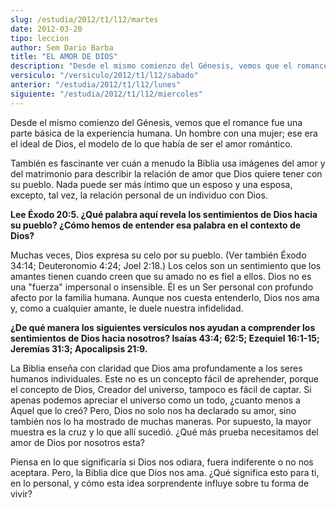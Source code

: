 ```yaml
---
slug: /estudia/2012/t1/l12/martes
date: 2012-03-20
tipo: leccion
author: Sem Dario Barba
title: "EL AMOR DE DIOS"
description: "Desde el mismo comienzo del Génesis, vemos que el romance fue una parte básica  de la experiencia humana. Un hombre con una mujer; ese era el ideal de Dios, el  modelo de lo que había de ser el amor romántico."
versiculo: "/versiculo/2012/t1/l12/sabado"
anterior: "/estudia/2012/t1/l12/lunes"
siguiente: "/estudia/2012/t1/l12/miercoles"
---
```


Desde el mismo comienzo del Génesis, vemos que el romance fue una parte básica de la experiencia humana. Un hombre con una mujer; ese era el ideal de Dios, el modelo de lo que había de ser el amor romántico.

También es fascinante ver cuán a menudo la Biblia usa imágenes del amor y del matrimonio para describir la relación de amor que Dios quiere tener con su pueblo. Nada puede ser más íntimo que un esposo y una esposa, excepto, tal vez, la relación personal de un individuo con Dios.

**Lee Éxodo 20:5. ¿Qué palabra aquí revela los sentimientos de Dios hacia su pueblo? ¿Cómo hemos de entender esa palabra en el contexto de Dios?**

Muchas veces, Dios expresa su celo por su pueblo. (Ver también Éxodo 34:14; Deuteronomio 4:24; Joel 2:18.) Los celos son un sentimiento que los amantes tienen cuando creen que su amado no es fiel a ellos. Dios no es una "fuerza" impersonal o insensible. Él es un Ser personal con profundo afecto por la familia humana. Aunque nos cuesta entenderlo, Dios nos ama y, como a cualquier amante, le duele nuestra infidelidad.

**¿De qué manera los siguientes versículos nos ayudan a comprender los sentimientos de Dios hacia nosotros? Isaías 43:4; 62:5; Ezequiel 16:1-15; Jeremías 31:3; Apocalipsis 21:9.**

La Biblia enseña con claridad que Dios ama profundamente a los seres humanos individuales. Este no es un concepto fácil de aprehender, porque el concepto de Dios, Creador del universo, tampoco es fácil de captar. Si apenas podemos apreciar el universo como un todo, ¿cuanto menos a Aquel que lo creó? Pero, Dios no solo nos ha declarado su amor, sino también nos lo ha mostrado de muchas maneras. Por supuesto, la mayor muestra es la cruz y lo que allí sucedió. ¿Qué más prueba necesitamos del amor de Dios por nosotros esta?

Piensa en lo que significaría si Dios nos odiara, fuera indiferente o no nos aceptara. Pero, la Biblia dice que Dios nos ama. ¿Qué significa esto para ti, en lo personal, y cómo esta idea sorprendente influye sobre tu forma de vivir?
